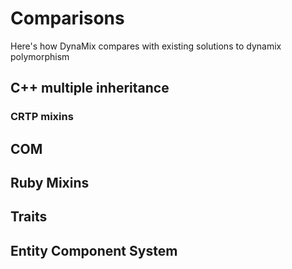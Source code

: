 # Comparisons

Here's how DynaMix compares with existing solutions to dynamix polymorphism

## C++ multiple inheritance 

### CRTP mixins

## COM

## Ruby Mixins

## Traits

## Entity Component System
